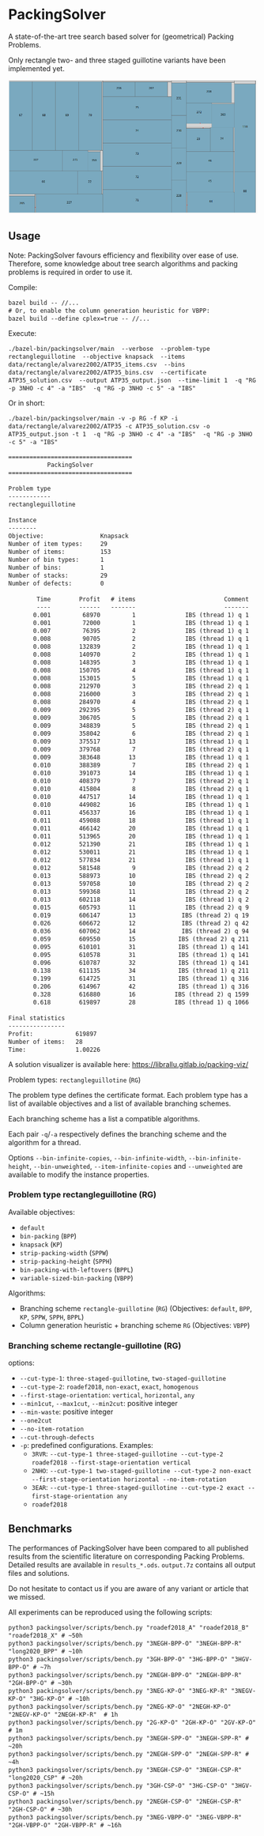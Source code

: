 # PackingSolver

A state-of-the-art tree search based solver for (geometrical) Packing Problems.

Only rectangle two- and three staged guillotine variants have been implemented yet.

![Example](example.png?raw=true "Example")

## Usage

Note: PackingSolver favours efficiency and flexibility over ease of use. Therefore, some knowledge about tree search algorithms and packing problems is required in order to use it.

Compile:
```shell
bazel build -- //...
# Or, to enable the column generation heuristic for VBPP:
bazel build --define cplex=true -- //...
```

Execute:
```shell
./bazel-bin/packingsolver/main  --verbose  --problem-type rectangleguillotine  --objective knapsack  --items data/rectangle/alvarez2002/ATP35_items.csv  --bins data/rectangle/alvarez2002/ATP35_bins.csv  --certificate ATP35_solution.csv  --output ATP35_output.json  --time-limit 1  -q "RG -p 3NHO -c 4" -a "IBS"  -q "RG -p 3NHO -c 5" -a "IBS"
```

Or in short:
```shell
./bazel-bin/packingsolver/main -v -p RG -f KP -i data/rectangle/alvarez2002/ATP35 -c ATP35_solution.csv -o ATP35_output.json -t 1  -q "RG -p 3NHO -c 4" -a "IBS"  -q "RG -p 3NHO -c 5" -a "IBS"
```
```
===================================
           PackingSolver           
===================================

Problem type
------------
rectangleguillotine

Instance
--------
Objective:                Knapsack
Number of item types:     29
Number of items:          153
Number of bin types:      1
Number of bins:           1
Number of stacks:         29
Number of defects:        0

        Time        Profit   # items                         Comment
        ----        ------   -------                         -------
       0.001         68970         1              IBS (thread 1) q 1
       0.001         72000         1              IBS (thread 1) q 1
       0.007         76395         2              IBS (thread 1) q 1
       0.008         90705         2              IBS (thread 1) q 1
       0.008        132839         2              IBS (thread 1) q 1
       0.008        140970         2              IBS (thread 1) q 1
       0.008        148395         3              IBS (thread 1) q 1
       0.008        150705         4              IBS (thread 1) q 1
       0.008        153015         5              IBS (thread 1) q 1
       0.008        212970         3              IBS (thread 2) q 1
       0.008        216000         3              IBS (thread 2) q 1
       0.008        284970         4              IBS (thread 2) q 1
       0.009        292395         5              IBS (thread 2) q 1
       0.009        306705         5              IBS (thread 2) q 1
       0.009        348839         5              IBS (thread 2) q 1
       0.009        358042         6              IBS (thread 2) q 1
       0.009        375517        13              IBS (thread 1) q 1
       0.009        379768         7              IBS (thread 2) q 1
       0.009        383648        13              IBS (thread 1) q 1
       0.010        388389         7              IBS (thread 2) q 1
       0.010        391073        14              IBS (thread 1) q 1
       0.010        408379         7              IBS (thread 2) q 1
       0.010        415804         8              IBS (thread 2) q 1
       0.010        447517        14              IBS (thread 1) q 1
       0.010        449082        16              IBS (thread 1) q 1
       0.011        456337        16              IBS (thread 1) q 1
       0.011        459088        18              IBS (thread 1) q 1
       0.011        466142        20              IBS (thread 1) q 1
       0.011        513965        20              IBS (thread 1) q 1
       0.012        521390        21              IBS (thread 1) q 1
       0.012        530011        21              IBS (thread 1) q 1
       0.012        577834        21              IBS (thread 1) q 1
       0.012        581548         9              IBS (thread 2) q 2
       0.013        588973        10              IBS (thread 2) q 2
       0.013        597058        10              IBS (thread 2) q 2
       0.013        599368        11              IBS (thread 2) q 2
       0.013        602118        14              IBS (thread 1) q 2
       0.015        605793        11              IBS (thread 2) q 9
       0.019        606147        13             IBS (thread 2) q 19
       0.026        606672        12             IBS (thread 2) q 42
       0.036        607062        14             IBS (thread 2) q 94
       0.059        609550        15            IBS (thread 2) q 211
       0.095        610101        31            IBS (thread 1) q 141
       0.095        610578        31            IBS (thread 1) q 141
       0.096        610787        32            IBS (thread 1) q 141
       0.138        611135        34            IBS (thread 1) q 211
       0.199        614725        31            IBS (thread 1) q 316
       0.206        614967        42            IBS (thread 1) q 316
       0.328        616880        16           IBS (thread 2) q 1599
       0.618        619897        28           IBS (thread 1) q 1066

Final statistics
----------------
Profit:            619897
Number of items:   28
Time:              1.00226
```

A solution visualizer is available here: https://librallu.gitlab.io/packing-viz/

Problem types: `rectangleguillotine` (`RG`)

The problem type defines the certificate format.
Each problem type has a list of available objectives and a list of available branching schemes.

Each branching scheme has a list a compatible algorithms.

Each pair `-q`/`-a` respectively defines the branching scheme and the algorithm for a thread.

Options `--bin-infinite-copies`, `--bin-infinite-width`, `--bin-infinite-height`, `--bin-unweighted`, `--item-infinite-copies` and `--unweighted` are available to modify the instance properties.

### Problem type rectangleguillotine (RG)

Available objectives:
* `default`
* `bin-packing` (`BPP`)
* `knapsack` (`KP`)
* `strip-packing-width` (`SPPW`)
* `strip-packing-height` (`SPPH`)
* `bin-packing-with-leftovers` (`BPPL`)
* `variable-sized-bin-packing` (`VBPP`)

Algorithms:
* Branching scheme `rectangle-guillotine` (`RG`)
  (Objectives: `default`, `BPP`, `KP`, `SPPW`, `SPPH`, `BPPL`)
* Column generation heuristic + branching scheme `RG`
  (Objectives: `VBPP`)

### Branching scheme rectangle-guillotine (RG)

options:
* `--cut-type-1`: `three-staged-guillotine`, `two-staged-guillotine`
* `--cut-type-2`: `roadef2018`, `non-exact`, `exact`, `homogenous`
* `--first-stage-orientation`: `vertical`, `horizontal`, `any`
* `--min1cut`, `--max1cut`, `--min2cut`: positive integer
* `--min-waste`: positive integer
* `--one2cut`
* `--no-item-rotation`
* `--cut-through-defects`
* `-p`: predefined configurations. Examples:
  * `3RVR`: `--cut-type-1 three-staged-guillotine --cut-type-2 roadef2018 --first-stage-orientation vertical`
  * `2NHO`: `--cut-type-1 two-staged-guillotine --cut-type-2 non-exact --first-stage-orientation horizontal --no-item-rotation`
  * `3EAR`: `--cut-type-1 three-staged-guillotine --cut-type-2 exact --first-stage-orientation any`
  * `roadef2018`

## Benchmarks

The performances of PackingSolver have been compared to all published results from the scientific literature on corresponding Packing Problems.
Detailed results are available in `results_*.ods`.
`output.7z` contains all output files and solutions.

Do not hesitate to contact us if you are aware of any variant or article that we missed.

All experiments can be reproduced using the following scripts:
```shell
python3 packingsolver/scripts/bench.py "roadef2018_A" "roadef2018_B" "roadef2018_X" # ~50h
python3 packingsolver/scripts/bench.py "3NEGH-BPP-O" "3NEGH-BPP-R" "long2020_BPP" # ~10h
python3 packingsolver/scripts/bench.py "3GH-BPP-O" "3HG-BPP-O" "3HGV-BPP-O" # ~7h
python3 packingsolver/scripts/bench.py "2NEGH-BPP-O" "2NEGH-BPP-R" "2GH-BPP-O" # ~30h
python3 packingsolver/scripts/bench.py "3NEG-KP-O" "3NEG-KP-R" "3NEGV-KP-O" "3HG-KP-O" # ~10h
python3 packingsolver/scripts/bench.py "2NEG-KP-O" "2NEGH-KP-O" "2NEGV-KP-O" "2NEGH-KP-R"  # 1h
python3 packingsolver/scripts/bench.py "2G-KP-O" "2GH-KP-O" "2GV-KP-O" # 1m
python3 packingsolver/scripts/bench.py "3NEGH-SPP-O" "3NEGH-SPP-R" # ~20h
python3 packingsolver/scripts/bench.py "2NEGH-SPP-O" "2NEGH-SPP-R" # ~4h
python3 packingsolver/scripts/bench.py "3NEGH-CSP-O" "3NEGH-CSP-R" "long2020_CSP" # ~20h
python3 packingsolver/scripts/bench.py "3GH-CSP-O" "3HG-CSP-O" "3HGV-CSP-O" # ~15h
python3 packingsolver/scripts/bench.py "2NEGH-CSP-O" "2NEGH-CSP-R" "2GH-CSP-O" # ~30h
python3 packingsolver/scripts/bench.py "3NEG-VBPP-O" "3NEG-VBPP-R" "2GH-VBPP-O" "2GH-VBPP-R" # ~16h
```

